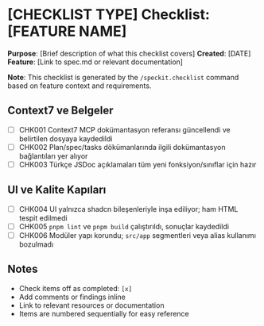 # [CHECKLIST TYPE] Checklist: [FEATURE NAME]

**Purpose**: [Brief description of what this checklist covers]
**Created**: [DATE]
**Feature**: [Link to spec.md or relevant documentation]

**Note**: This checklist is generated by the `/speckit.checklist` command based on feature context and requirements.

<!-- 
  ============================================================================
  IMPORTANT: The checklist items below are SAMPLE ITEMS for illustration only.
  
  The /speckit.checklist command MUST replace these with actual items based on:
  - User's specific checklist request
  - Feature requirements from spec.md
  - Technical context from plan.md
  - Implementation details from tasks.md
  
  DO NOT keep these sample items in the generated checklist file.
  ============================================================================
-->

## Context7 ve Belgeler

- [ ] CHK001 Context7 MCP dokümantasyon referansı güncellendi ve belirtilen dosyaya kaydedildi
- [ ] CHK002 Plan/spec/tasks dökümanlarında ilgili dokümantasyon bağlantıları yer alıyor
- [ ] CHK003 Türkçe JSDoc açıklamaları tüm yeni fonksiyon/sınıflar için hazır

## UI ve Kalite Kapıları

- [ ] CHK004 UI yalnızca shadcn bileşenleriyle inşa ediliyor; ham HTML tespit edilmedi
- [ ] CHK005 `pnpm lint` ve `pnpm build` çalıştırıldı, sonuçlar kaydedildi
- [ ] CHK006 Modüler yapı korundu; `src/app` segmentleri veya alias kullanımı bozulmadı

## Notes

- Check items off as completed: `[x]`
- Add comments or findings inline
- Link to relevant resources or documentation
- Items are numbered sequentially for easy reference
